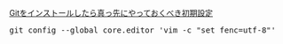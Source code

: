 [Gitをインストールしたら真っ先にやっておくべき初期設定](https://qiita.com/wnoguchi/items/f7358a227dfe2640cce3)<br/>

<pre>
git config --global core.editor 'vim -c "set fenc=utf-8"'
</pre>

